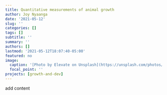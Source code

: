 ```yaml
---
title: Quantitative measurements of animal growth
author: Joy Nyaanga
date: '2021-05-12'
slug: ''
categories: []
tags: []
subtitle: ''
summary: ''
authors: []
lastmod: '2021-05-12T18:07:40-05:00'
featured: no
image:
  caption: '[Photo by Elevate on Unsplash](https://unsplash.com/photos/uZStJYqgwY0)'
  focal_point: ''
projects: [growth-and-dev]
---
```




add content
